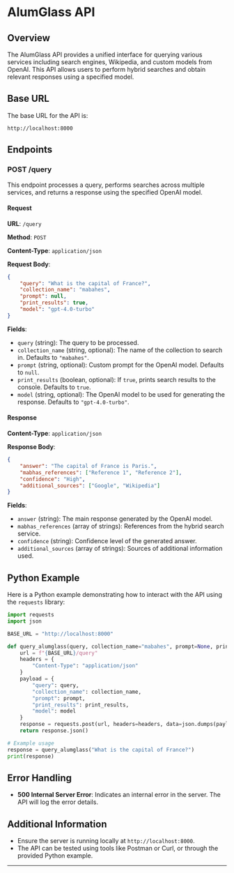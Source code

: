 # AlumGlass API

## Overview

The AlumGlass API provides a unified interface for querying various services including search engines, Wikipedia, and custom models from OpenAI. This API allows users to perform hybrid searches and obtain relevant responses using a specified model.

## Base URL

The base URL for the API is:

```
http://localhost:8000
```

## Endpoints

### POST /query

This endpoint processes a query, performs searches across multiple services, and returns a response using the specified OpenAI model.

#### Request

**URL**: `/query`

**Method**: `POST`

**Content-Type**: `application/json`

**Request Body**:

```json
{
    "query": "What is the capital of France?",
    "collection_name": "mabahes",
    "prompt": null,
    "print_results": true,
    "model": "gpt-4.0-turbo"
}
```

**Fields**:

- `query` (string): The query to be processed.
- `collection_name` (string, optional): The name of the collection to search in. Defaults to `"mabahes"`.
- `prompt` (string, optional): Custom prompt for the OpenAI model. Defaults to `null`.
- `print_results` (boolean, optional): If `true`, prints search results to the console. Defaults to `true`.
- `model` (string, optional): The OpenAI model to be used for generating the response. Defaults to `"gpt-4.0-turbo"`.

#### Response

**Content-Type**: `application/json`

**Response Body**:

```json
{
    "answer": "The capital of France is Paris.",
    "mabhas_references": ["Reference 1", "Reference 2"],
    "confidence": "High",
    "additional_sources": ["Google", "Wikipedia"]
}
```

**Fields**:

- `answer` (string): The main response generated by the OpenAI model.
- `mabhas_references` (array of strings): References from the hybrid search service.
- `confidence` (string): Confidence level of the generated answer.
- `additional_sources` (array of strings): Sources of additional information used.

## Python Example

Here is a Python example demonstrating how to interact with the API using the `requests` library:

```python
import requests
import json

BASE_URL = "http://localhost:8000"

def query_alumglass(query, collection_name="mabahes", prompt=None, print_results=True, model="gpt-4.0-turbo"):
    url = f"{BASE_URL}/query"
    headers = {
        "Content-Type": "application/json"
    }
    payload = {
        "query": query,
        "collection_name": collection_name,
        "prompt": prompt,
        "print_results": print_results,
        "model": model
    }
    response = requests.post(url, headers=headers, data=json.dumps(payload))
    return response.json()

# Example usage
response = query_alumglass("What is the capital of France?")
print(response)
```

## Error Handling

- **500 Internal Server Error**: Indicates an internal error in the server. The API will log the error details.

## Additional Information

- Ensure the server is running locally at `http://localhost:8000`.
- The API can be tested using tools like Postman or Curl, or through the provided Python example.

---
